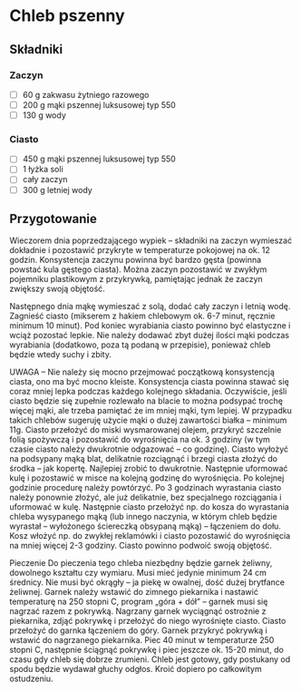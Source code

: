 # Chleb pszenny

## Składniki

### Zaczyn

- [ ] 60 g zakwasu żytniego razowego
- [ ] 200 g mąki pszennej luksusowej typ 550
- [ ] 130 g wody

### Ciasto

- [ ] 450 g mąki pszennej luksusowej typ 550
- [ ] 1 łyżka soli
- [ ] cały zaczyn
- [ ] 300 g letniej wody

## Przygotowanie

Wieczorem dnia poprzedzającego wypiek – składniki na zaczyn wymieszać dokładnie i pozostawić przykryte w temperaturze pokojowej na ok. 12 godzin. Konsystencja zaczynu powinna być bardzo gęsta (powinna powstać kula gęstego ciasta). Można zaczyn pozostawić w zwykłym pojemniku plastikowym z przykrywką, pamiętając jednak że zaczyn zwiększy swoją objętość.

Następnego dnia mąkę wymieszać z solą, dodać cały zaczyn i letnią wodę. Zagnieść ciasto (mikserem z hakiem chlebowym ok. 6-7 minut, ręcznie minimum 10 minut). Pod koniec wyrabiania ciasto powinno być elastyczne i wciąż pozostać lepkie. Nie należy dodawać zbyt dużej ilości mąki podczas wyrabiania (dodatkowo, poza tą podaną w przepisie), ponieważ chleb będzie wtedy suchy i zbity.

UWAGA – Nie należy się mocno przejmować początkową konsystencją ciasta, ono ma być mocno kleiste. Konsystencja ciasta powinna stawać się coraz mniej lepka podczas każdego kolejnego składania. Oczywiście, jeśli ciasto będzie się zupełnie rozlewało na blacie to można podsypać trochę więcej mąki, ale trzeba pamiętać że im mniej mąki, tym lepiej. W przypadku takich chlebów sugeruję użycie mąki o dużej zawartości białka – minimum 11g.
Ciasto przełożyć do miski wysmarowanej olejem, przykryć szczelnie folią spożywczą i pozostawić do wyrośnięcia na ok. 3 godziny (w tym czasie ciasto należy dwukrotnie odgazować – co godzinę). Ciasto wyłożyć na podsypany mąką blat, delikatnie rozciągnąć i brzegi ciasta złożyć do środka – jak kopertę. Najlepiej zrobić to dwukrotnie. Następnie uformować kulę i pozostawić w misce na kolejną godzinę do wyrośnięcia. Po kolejnej godzinie procedurę należy powtórzyć.
Po 3 godzinach wyrastania ciasto należy ponownie złożyć, ale już delikatnie, bez specjalnego rozciągania i uformować w kulę. Następnie ciasto przełożyć np. do kosza do wyrastania chleba wysypanego mąką (lub innego naczynia, w którym chleb będzie wyrastał – wyłożonego ściereczką obsypaną mąką) – łączeniem do dołu. Kosz włożyć np. do zwykłej reklamówki i ciasto pozostawić do wyrośnięcia na mniej więcej 2-3 godziny. Ciasto powinno podwoić swoją objętość.

Pieczenie
Do pieczenia tego chleba niezbędny będzie garnek żeliwny, dowolnego kształtu czy wymiaru. Musi mieć jedynie minimum 24 cm średnicy. Nie musi być okrągły – ja piekę w owalnej, dość dużej brytfance żeliwnej.
Garnek należy wstawić do zimnego piekarnika i nastawić temperaturę na 250 stopni C, program „góra + dół” – garnek musi się nagrzać razem z pokrywką.
Nagrzany garnek wyciągnąć ostrożnie z piekarnika, zdjąć pokrywkę i przełożyć do niego  wyrośnięte ciasto. Ciasto przełożyć do garnka łączeniem do góry.
Garnek przykryć pokrywką i wstawić do nagrzanego piekarnika. Piec 40 minut w temperaturze 250 stopni C, następnie ściągnąć pokrywkę i piec jeszcze ok. 15-20 minut, do czasu gdy chleb się dobrze zrumieni.
Chleb jest gotowy, gdy postukany od spodu będzie wydawał głuchy odgłos.
Kroić dopiero po całkowitym ostudzeniu.
